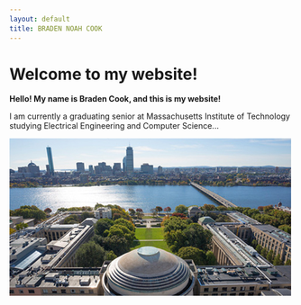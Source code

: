 ```yaml
---
layout: default
title: BRADEN NOAH COOK
---
```

# Welcome to my website!

**Hello! My name is Braden Cook, and this is my website!**

I am currently a graduating senior at Massachusetts Institute of Technology
studying Electrical Engineering and Computer Science...

![MIT](https://github.com/bncook/bncook.github.io/blob/master/mit-campus.jpg)
